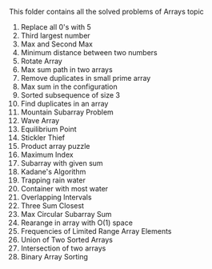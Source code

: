 This folder contains all the solved problems of Arrays topic

1) Replace all 0's with 5
2) Third largest number
3) Max and Second Max
4) Minimum distance between two numbers
5) Rotate Array
6) Max sum path in two arrays
7) Remove duplicates in small prime array
8) Max sum in the configuration
9) Sorted subsequence of size 3
10) Find duplicates in an array
11) Mountain Subarray Problem
12) Wave Array
13) Equilibrium Point
14) Stickler Thief
15) Product array puzzle
16) Maximum Index
17) Subarray with given sum
18) Kadane's Algorithm
19) Trapping rain water
20) Container with most water
21) Overlapping Intervals
22) Three Sum Closest
23) Max Circular Subarray Sum
24) Rearange in array with O(1) space
25) Frequencies of Limited Range Array Elements
26) Union of Two Sorted Arrays
27) Intersection of two arrays
28) Binary Array Sorting

